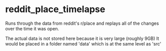 # reddit_place_timelapse
Runs through the data from reddit's r/place and replays all of the changes over the time it was open.

The actual data is not stored here because it is very large (roughly 9GB)
It would be placed in a folder named 'data' which is at the same level as 'src'
